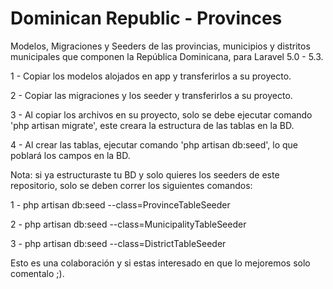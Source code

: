 # Dominican Republic - Provinces
Modelos, Migraciones y Seeders de las provincias, municipios y distritos municipales que componen la República Dominicana, para Laravel 5.0 - 5.3.

1 - Copiar los modelos alojados en app y transferirlos a su proyecto.

2 - Copiar las migraciones y los seeder y transferirlos a su proyecto.

3 - Al copiar los archivos en su proyecto, solo se debe ejecutar comando 'php artisan migrate', este creara la estructura de las tablas en la BD.

4 - Al crear las tablas, ejecutar comando 'php artisan db:seed', lo que poblará los campos en la BD.

Nota: si ya estructuraste tu BD y solo quieres los seeders de este repositorio, solo se deben correr los siguientes comandos:

1 - php artisan db:seed --class=ProvinceTableSeeder

2 - php artisan db:seed --class=MunicipalityTableSeeder

3 - php artisan db:seed --class=DistrictTableSeeder

Esto es una colaboración y si estas interesado en que lo mejoremos solo comentalo ;). 
